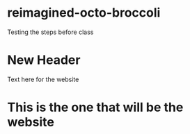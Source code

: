 # reimagined-octo-broccoli
Testing the steps before class

# New Header
Text here for the website

# This is the one that will be the website
